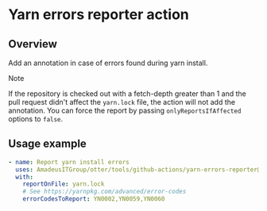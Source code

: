 # Yarn errors reporter action

## Overview
Add an annotation in case of errors found during yarn install.

> [!NOTE]
> If the repository is checked out with a fetch-depth greater than 1 and the pull request didn't 
> affect the `yarn.lock` file, the action will not add the annotation.
> You can force the report by passing `onlyReportsIfAffected` options to `false`.

## Usage example
```yaml
- name: Report yarn install errors
  uses: AmadeusITGroup/otter/tools/github-actions/yarn-errors-reporter@12.1
  with:
    reportOnFile: yarn.lock
    # See https://yarnpkg.com/advanced/error-codes
    errorCodesToReport: YN0002,YN0059,YN0060
```
